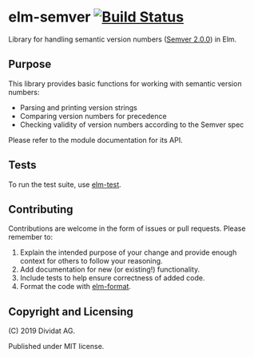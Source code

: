 # elm-semver [![Build Status](https://travis-ci.org/dividat/elm-semver.svg?branch=master)](https://travis-ci.org/dividat/elm-semver)

Library for handling semantic version numbers ([Semver 2.0.0](http://semver.org/spec/v2.0.0.html)) in Elm.

## Purpose

This library provides basic functions for working with semantic version numbers:

- Parsing and printing version strings
- Comparing version numbers for precedence
- Checking validity of version numbers according to the Semver spec

Please refer to the module documentation for its API.

## Tests

To run the test suite, use [elm-test](http://package.elm-lang.org/packages/elm-community/elm-test/latest).

## Contributing

Contributions are welcome in the form of issues or pull requests. Please remember to:

1. Explain the intended purpose of your change and provide enough context for others to follow your reasoning.
2. Add documentation for new (or existing!) functionality.
3. Include tests to help ensure correctness of added code.
4. Format the code with [elm-format](https://github.com/avh4/elm-format).

## Copyright and Licensing

(C) 2019 Dividat AG.

Published under MIT license.
